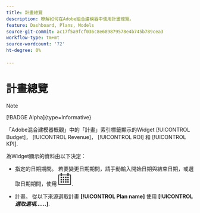 ```yaml
---
title: 計畫總覽
description: 瞭解如何在Adobe組合建模器中使用計畫總覽。
feature: Dashboard, Plans, Models
source-git-commit: ac17f5a9fcf036c8e689879578e4b745b789cea3
workflow-type: tm+mt
source-wordcount: '72'
ht-degree: 0%

---
```



# 計畫總覽

>[!NOTE]
>
>[!BADGE Alpha]{type=Informative}


「Adobe混合建模器概觀」中的「計畫」索引標籤顯示的Widget [!UICONTROL Budget]， [!UICONTROL Revenue]， [!UICONTROL ROI] 和 [!UICONTROL KPI].

為Widget顯示的資料由以下決定：

* 指定的日期期間。 若要變更日期期間，請手動輸入開始日期與結束日期，或選取日期期間，使用 ![行事曆](../assets/icons/Calendar.svg).

* 計畫。 從以下來源選取計畫 **[!UICONTROL Plan name]** 使用 **[!UICONTROL _選取選項……_]**.


